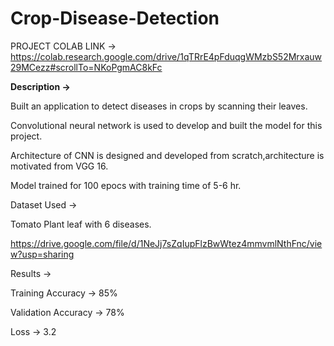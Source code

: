 # Crop-Disease-Detection

PROJECT COLAB LINK -> https://colab.research.google.com/drive/1qTRrE4pFduqgWMzbS52Mrxauw29MCezz#scrollTo=NKoPgmAC8kFc



<b>Description -></b> 

Built an application to detect diseases in crops by scanning their leaves.

Convolutional neural network is used to develop and built the model for this project.

Architecture of CNN is designed and developed from scratch,architecture is motivated from VGG 16.

Model trained for 100 epocs with training time of 5-6 hr.



Dataset Used -> 

Tomato Plant leaf with 6 diseases.

https://drive.google.com/file/d/1NeJj7sZqIupFlzBwWtez4mmvmlNthFnc/view?usp=sharing



Results ->

Training Accuracy -> 85%

Validation Accuracy -> 78%

Loss -> 3.2
